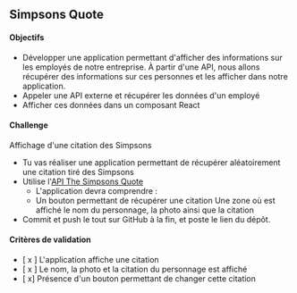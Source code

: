 ## Simpsons Quote

#### Objectifs
* Développer une application permettant d'afficher des informations sur les employés de notre entreprise. À partir d'une API, nous allons récupérer des informations sur ces personnes et les afficher dans notre application.
* Appeler une API externe et récupérer les données d'un employé
* Afficher ces données dans un composant React

 #### Challenge
Affichage d'une citation des Simpsons
* Tu vas réaliser une application permettant de récupérer aléatoirement une citation tiré des Simpsons
* Utilise l'[API The Simpsons Quote]("https://thesimpsonsquoteapi.glitch.me/")
  * L'application devra comprendre :
  * Un bouton permettant de récupérer une citation
Une zone où est affiché le nom du personnage, la photo ainsi que la citation
* Commit et push le tout sur GitHub à la fin, et poste le lien du dépôt.
#### Critères de validation
- [ x ] L'application affiche une citation
- [ x ] Le nom, la photo et la citation du personnage est affiché
- [ x] Présence d'un bouton permettant de changer cette citation